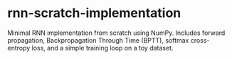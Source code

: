 # rnn-scratch-implementation
Minimal RNN implementation from scratch using NumPy. Includes forward propagation, Backpropagation Through Time (BPTT), softmax cross-entropy loss, and a simple training loop on a toy dataset. 
